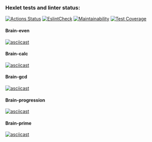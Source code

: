 ### Hexlet tests and linter status:
[![Actions Status](https://github.com/botanik-lena/frontend-project-lvl1/workflows/hexlet-check/badge.svg)](https://github.com/botanik-lena/frontend-project-lvl1/actions) [![EslintCheck](https://github.com/botanik-lena/frontend-project-lvl1/actions/workflows/workflows.yml/badge.svg)](https://github.com/botanik-lena/frontend-project-lvl1/actions/workflows/workflows.yml) [![Maintainability](https://api.codeclimate.com/v1/badges/a99a88d28ad37a79dbf6/maintainability)](https://codeclimate.com/github/codeclimate/codeclimate/maintainability) [![Test Coverage](https://api.codeclimate.com/v1/badges/a99a88d28ad37a79dbf6/test_coverage)](https://codeclimate.com/github/codeclimate/codeclimate/test_coverage)

#### Brain-even
[![asciicast](https://asciinema.org/a/Xn0I2rrS4jO3PN07bjAMpfZSU.svg)](https://asciinema.org/a/Xn0I2rrS4jO3PN07bjAMpfZSU)

#### Brain-calc
[![asciicast](https://asciinema.org/a/277JdpEnIomMdFDC3NevdP8BQ.svg)](https://asciinema.org/a/277JdpEnIomMdFDC3NevdP8BQ)

#### Brain-gcd
[![asciicast](https://asciinema.org/a/glEegfvofWwwpS25WrdvKjkMm.svg)](https://asciinema.org/a/glEegfvofWwwpS25WrdvKjkMm)

#### Brain-progression
[![asciicast](https://asciinema.org/a/iKwjHRrBceJZfc86OuPb8zhHO.svg)](https://asciinema.org/a/iKwjHRrBceJZfc86OuPb8zhHO)

#### Brain-prime
[![asciicast](https://asciinema.org/a/3LoGqugrDFY6xgc4dhZfgHheQ.svg)](https://asciinema.org/a/3LoGqugrDFY6xgc4dhZfgHheQ)
